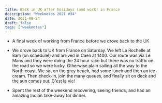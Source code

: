 ```yaml
---
title: Back in UK after holidays (and work) in France
description: "Weeknotes 2021 #34"
date: 2021-08-24
draft: false
tags: ["weeknotes"]
---
```


- A final week of working from France before we drove back to the UK

- We drove back to UK from France on Saturday. We left La Rochelle at 8am (on schedule!) and arrived in Caen at 1400. Our route was via Le Mans and they were doing the 24 hour race but there was no traffic on the road so we were lucky. Otherwise plain sailing all the way to the North coast. We sat on the grey beach, had some lunch and then an ice-cream. Then check-in, join the many queues, and finally sit on deck and the sun comes out. C'est la vie!

- Spent the rest of the weekend recovering, seeing friends, and had an amazing Indian take-away for dinner.
